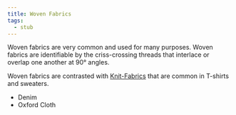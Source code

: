 ```yaml
---
title: Woven Fabrics
tags:
  - stub
---
```


Woven fabrics are very common and used for many purposes. Woven fabrics are identifiable by the criss-crossing threads that interlace or overlap one another at 90° angles.

Woven fabrics are contrasted with [Knit-Fabrics](Knit-Fabrics.md) that are common in T-shirts and sweaters.

- Denim
- Oxford Cloth
